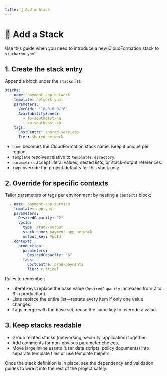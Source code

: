 ```yaml
---
title: 🔧 Add a Stack
---
```


# 🔧 Add a Stack

Use this guide when you need to introduce a new CloudFormation stack to `stackaroo.yaml`.

## 1. Create the stack entry

Append a block under the `stacks` list:

```yaml
stacks:
  - name: payment-app-network
    template: network.yaml
    parameters:
      VpcCidr: "10.0.0.0/16"
      AvailabilityZones:
        - ap-southeast-4a
        - ap-southeast-4b
    tags:
      CostCentre: shared-services
      Tier: shared-network
```

- `name` becomes the CloudFormation stack name. Keep it unique per region.
- `template` resolves relative to `templates.directory`.
- `parameters` accept literal values, nested lists, or stack-output references.
- `tags` override the project defaults for this stack only.

## 2. Override for specific contexts

Tailor parameters or tags per environment by nesting a `contexts` block:

```yaml
  - name: payment-app-service
    template: app.yaml
    parameters:
      DesiredCapacity: "2"
      VpcId:
        type: stack-output
        stack_name: payment-app-network
        output_key: VpcId
    contexts:
      production:
        parameters:
          DesiredCapacity: "6"
        tags:
          CostCentre: prod-payments
          Tier: critical
```

Rules to remember:

- Literal keys replace the base value (`DesiredCapacity` increases from 2 to 6 in production).
- Lists replace the entire list—restate every item if only one value changes.
- Tags merge with the base set; reuse the same key to override a value.

## 3. Keep stacks readable

- Group related stacks (networking, security, application) together.
- Add comments for non-obvious parameter choices.
- Move large inline assets (user data scripts, policy documents) into separate template files or use template helpers.

Once the stack definition is in place, see the dependency and validation guides to wire it into the rest of the project safely.
